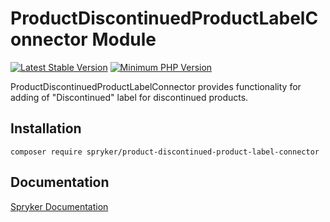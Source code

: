 # ProductDiscontinuedProductLabelConnector Module
[![Latest Stable Version](https://poser.pugx.org/spryker/product-discontinued-product-label-connector/v/stable.svg)](https://packagist.org/packages/spryker/product-discontinued-product-label-connector)
[![Minimum PHP Version](https://img.shields.io/badge/php-%3E%3D%207.3-8892BF.svg)](https://php.net/)

ProductDiscontinuedProductLabelConnector provides functionality for adding of "Discontinued" label for discontinued products.

## Installation

```
composer require spryker/product-discontinued-product-label-connector
```

## Documentation

[Spryker Documentation](https://academy.spryker.com/developing_with_spryker/module_guide/modules.html)
